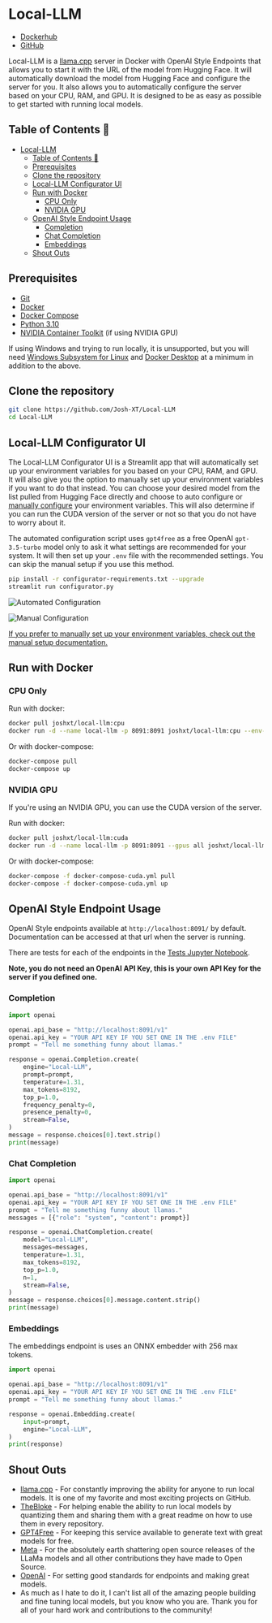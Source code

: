 # Local-LLM

- [Dockerhub](https://hub.docker.com/r/joshxt/local-llm/tags)
- [GitHub](https://github.com/Josh-XT/Local-LLM)

Local-LLM is a [llama.cpp](https://github.com/ggerganov/llama.cpp) server in Docker with OpenAI Style Endpoints that allows you to start it with the URL of the model from Hugging Face. It will automatically download the model from Hugging Face and configure the server for you. It also allows you to automatically configure the server based on your CPU, RAM, and GPU. It is designed to be as easy as possible to get started with running local models.

## Table of Contents 📖

- [Local-LLM](#local-llm)
  - [Table of Contents 📖](#table-of-contents-)
  - [Prerequisites](#prerequisites)
  - [Clone the repository](#clone-the-repository)
  - [Local-LLM Configurator UI](#local-llm-configurator-ui)
  - [Run with Docker](#run-with-docker)
    - [CPU Only](#cpu-only)
    - [NVIDIA GPU](#nvidia-gpu)
  - [OpenAI Style Endpoint Usage](#openai-style-endpoint-usage)
    - [Completion](#completion)
    - [Chat Completion](#chat-completion)
    - [Embeddings](#embeddings)
  - [Shout Outs](#shout-outs)

## Prerequisites

- [Git](https://git-scm.com/downloads)
- [Docker](https://docs.docker.com/get-docker/)
- [Docker Compose](https://docs.docker.com/compose/install/)
- [Python 3.10](https://www.python.org/downloads/)
- [NVIDIA Container Toolkit](https://docs.nvidia.com/datacenter/cloud-native/container-toolkit/latest/install-guide.html) (if using NVIDIA GPU)

If using Windows and trying to run locally, it is unsupported, but you will need [Windows Subsystem for Linux](https://docs.microsoft.com/en-us/windows/wsl/install-win10) and [Docker Desktop](https://docs.docker.com/docker-for-windows/install/) at a minimum in addition to the above.

## Clone the repository

```bash
git clone https://github.com/Josh-XT/Local-LLM
cd Local-LLM
```

## Local-LLM Configurator UI

The Local-LLM Configurator UI is a Streamlit app that will automatically set up your environment variables for you based on your CPU, RAM, and GPU. It will also give you the option to manually set up your environment variables if you want to do that instead.  You can choose your desired model from the list pulled from Hugging Face directly and choose to auto configure or [manually configure](ManualSetup.md) your environment variables. This will also determine if you can run the CUDA version of the server or not so that you do not have to worry about it.

The automated configuration script uses `gpt4free` as a free OpenAI `gpt-3.5-turbo` model only to ask it what settings are recommended for your system. It will then set up your `.env` file with the recommended settings. You can skip the manual setup if you use this method.

```bash
pip install -r configurator-requirements.txt --upgrade
streamlit run configurator.py
```

![Automated Configuration](screenshots/configurator-ss1.png)

![Manual Configuration](screenshots/configurator-ss2.png)

[If you prefer to manually set up your environment variables, check out the manual setup documentation.](ManualSetup.md)

## Run with Docker

### CPU Only

Run with docker:

```bash
docker pull joshxt/local-llm:cpu
docker run -d --name local-llm -p 8091:8091 joshxt/local-llm:cpu --env-file .env
```

Or with docker-compose:

```bash
docker-compose pull
docker-compose up
```

### NVIDIA GPU

If you're using an NVIDIA GPU, you can use the CUDA version of the server.

Run with docker:

```bash
docker pull joshxt/local-llm:cuda
docker run -d --name local-llm -p 8091:8091 --gpus all joshxt/local-llm:cuda --env-file .env
```

Or with docker-compose:

```bash
docker-compose -f docker-compose-cuda.yml pull
docker-compose -f docker-compose-cuda.yml up
```

## OpenAI Style Endpoint Usage

OpenAI Style endpoints available at `http://localhost:8091/` by default. Documentation can be accessed at that url when the server is running.

There are tests for each of the endpoints in the [Tests Jupyter Notebook](tests.ipynb).

**Note, you do not need an OpenAI API Key, this is your own API Key for the server if you defined one.**

### Completion

```python
import openai

openai.api_base = "http://localhost:8091/v1"
openai.api_key = "YOUR API KEY IF YOU SET ONE IN THE .env FILE"
prompt = "Tell me something funny about llamas."

response = openai.Completion.create(
    engine="Local-LLM",
    prompt=prompt,
    temperature=1.31,
    max_tokens=8192,
    top_p=1.0,
    frequency_penalty=0,
    presence_penalty=0,
    stream=False,
)
message = response.choices[0].text.strip()
print(message)
```

### Chat Completion

```python
import openai

openai.api_base = "http://localhost:8091/v1"
openai.api_key = "YOUR API KEY IF YOU SET ONE IN THE .env FILE"
prompt = "Tell me something funny about llamas."
messages = [{"role": "system", "content": prompt}]

response = openai.ChatCompletion.create(
    model="Local-LLM",
    messages=messages,
    temperature=1.31,
    max_tokens=8192,
    top_p=1.0,
    n=1,
    stream=False,
)
message = response.choices[0].message.content.strip()
print(message)
```

### Embeddings

The embeddings endpoint is uses an ONNX embedder with 256 max tokens.

```python
import openai

openai.api_base = "http://localhost:8091/v1"
openai.api_key = "YOUR API KEY IF YOU SET ONE IN THE .env FILE"
prompt = "Tell me something funny about llamas."

response = openai.Embedding.create(
    input=prompt,
    engine="Local-LLM",
)
print(response)
```

## Shout Outs

- [llama.cpp](https://github.com/ggerganov/llama.cpp) - For constantly improving the ability for anyone to run local models. It is one of my favorite and most exciting projects on GitHub.
- [TheBloke](https://huggingface.co/TheBloke) - For helping enable the ability to run local models by quantizing them and sharing them with a great readme on how to use them in every repository.
- [GPT4Free](https://github.com/xtekky/gpt4free) - For keeping this service available to generate text with great models for free.
- [Meta](https://meta.com) - For the absolutely earth shattering open source releases of the LLaMa models and all other contributions they have made to Open Source.
- [OpenAI](https://openai.com/) - For setting good standards for endpoints and making great models.
- As much as I hate to do it, I can't list all of the amazing people building and fine tuning local models, but you know who you are. Thank you for all of your hard work and contributions to the community!
